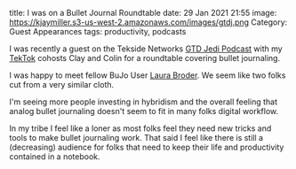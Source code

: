 title: I was on a Bullet Journal Roundtable
date: 29 Jan 2021 21:55
image: https://kjaymiller.s3-us-west-2.amazonaws.com/images/gtdj.png
Category: Guest Appearances
tags: productivity, podcasts

I was recently a guest on the Tekside Networks [GTD Jedi Podcast](https://www.tekside.net/gtdjedi) with my [TekTok](https://www.tekside.net/tektok) cohosts Clay and Colin for a roundtable covering bullet journaling.

I was happy to meet fellow BuJo User [Laura Broder](https://www.instagram.com/laurabroder/?hl=en). We seem like two folks cut from a very similar cloth. 

I'm seeing more people investing in hybridism and the overall feeling that analog bullet journaling doesn't seem to fit in many folks digital workflow.

In my tribe I feel like a loner as most folks feel they need new tricks and tools to make bullet journaling work. That said I feel like there is still a (decreasing) audience for folks that need to keep their life and productivity contained in a notebook.